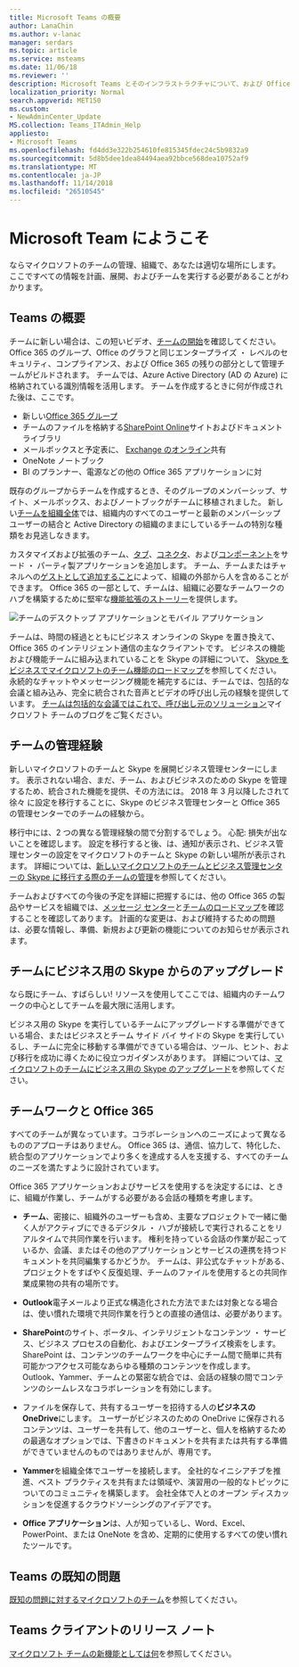 ```yaml
---
title: Microsoft Teams の概要
author: LanaChin
ms.author: v-lanac
manager: serdars
ms.topic: article
ms.service: msteams
ms.date: 11/06/18
ms.reviewer: ''
description: Microsoft Teams とそのインフラストラクチャについて、および Office 365 と組み合わせた Teams の使用について説明します。
localization_priority: Normal
search.appverid: MET150
ms.custom:
- NewAdminCenter_Update
MS.collection: Teams_ITAdmin_Help
appliesto:
- Microsoft Teams
ms.openlocfilehash: fd4dd3e322b254610fe815345fdec24c5b9832a9
ms.sourcegitcommit: 5d8b5dee1dea84494aea92bbce568dea10752af9
ms.translationtype: MT
ms.contentlocale: ja-JP
ms.lasthandoff: 11/14/2018
ms.locfileid: "26510545"
---
```

# <a name="welcome-to-microsoft-teams"></a>Microsoft Team にようこそ

ならマイクロソフトのチームの管理、組織で、あなたは適切な場所にします。 ここですべての情報を計画、展開、およびチームを実行する必要があることがわかります。  

## <a name="overview-of-teams"></a>Teams の概要

チームに新しい場合は、この短いビデオ、[チームの開始](https://support.office.com/article/video-welcome-to-microsoft-teams-b98d533f-118e-4bae-bf44-3df2470c2b12?wt.mc_id=otc_microsoft_teams)を確認してください。 Office 365 のグループ、Office のグラフと同じエンタープライズ ・ レベルのセキュリティ、コンプライアンス、および Office 365 の残りの部分として管理チームがビルドされます。 チームでは、Azure Active Directory (AD の Azure) に格納されている識別情報を活用します。 チームを作成するときに何が作成された後は、ここです。
- 新しい[Office 365 グループ](office-365-groups.md)
- チームのファイルを格納する[SharePoint Online](sharepoint-onedrive-interact.md)サイトおよびドキュメント ライブラリ
- メールボックスと予定表に、 [Exchange のオンライン](exchange-teams-interact.md)共有
- OneNote ノートブック
- BI のプランナー、電源などの他の Office 365 アプリケーションに対

既存のグループからチームを作成するとき、そのグループのメンバーシップ、サイト、メールボックス、およびノートブックがチームに移植されました。 新しい[チームを組織全体](create-an-org-wide-team.md)では、組織内のすべてのユーザーと最新のメンバーシップ ユーザーの結合と Active Directory の組織のままにしているチームの特別な種類をお見逃しなきます。 

カスタマイズおよび拡張のチーム、[タブ](built-in-custom-tabs.md)、[コネクタ](office-365-custom-connectors.md)、および[コンポーネント](add-bots.md)をサード ・ パーティ製アプリケーションを追加します。 チーム、チームまたはチャネルへの[ゲストとして追加すること](guest-access.md)によって、組織の外部から人を含めることができます。 Office 365 の一部として、チームは、組織に必要なチームワークのハブを構築するために堅牢な[機能拡張のストーリー](https://docs.microsoft.com/en-us/microsoftteams/platform)を提供します。 

![チームのデスクトップ アプリケーションとモバイル アプリケーション](media/teams-overview-hub.png)

チームは、時間の経過とともにビジネス オンラインの Skype を置き換えて、Office 365 のインテリジェント通信の主なクライアントです。 ビジネスの機能および機能チームに組み込まれていることを Skype の詳細について、 [Skype をビジネスでマイクロソフトのチーム機能のロードマップ](http://aka.ms/skype2teamsroadmap)を参照してください。 永続的なチャットやメッセージング機能を補完するには、チームでは、包括的な会議と組み込み、完全に統合された音声とビデオの呼び出し元の経験を提供しています。 [チームは包括的な会議ではこれで、呼び出し元のソリューション](https://techcommunity.microsoft.com/t5/Microsoft-Teams-Blog/Microsoft-Teams-is-now-a-complete-meeting-and-calling-solution/ba-p/236042)マイクロソフト チームのブログをご覧ください。

## <a name="teams-admin-experience"></a>チームの管理経験

新しいマイクロソフトのチームと Skype を展開ビジネス管理センターにします。 表示されない場合、まだ、チーム、およびビジネスのための Skype を管理するため、統合された機能を提供、その方法には。 2018 年 3 月以降したされて徐々 に設定を移行することに、Skype のビジネス管理センターと Office 365 の管理センターでのチームの経験から。 

移行中には、2 つの異なる管理経験の間で分割するでしょう。 心配: 損失が出ないことを確認します。 設定を移行すると後、は、通知が表示され、ビジネス管理センターの設定をマイクロソフトのチームと Skype の新しい場所が表示されます。 詳細については、[新しいマイクロソフトのチームとビジネス管理センターの Skype に移行する際のチームの管理](manage-teams-skypeforbusiness-admin-center.md)を参照してください。 

チームおよびすべての今後の予定を詳細に把握するには、他の Office 365 の製品やサービスを組織では、[メッセージ センター](https://admin.microsoft.com/AdminPortal/Home#/MessageCenter)と[チームのロードマップ](https://www.microsoft.com/microsoft-365/roadmap?rtc=1%26filters=Microsoft%20Teams%26searchterms=microsoft%2Cteams)を確認することを確認してあります。 計画的な変更は、および維持するための問題は、必要な情報し、準備、新規および更新の機能についてのお知らせが表示されます。 

## <a name="upgrade-from-skype-for-business-to-teams"></a>チームにビジネス用の Skype からのアップグレード
なら既にチーム、すばらしい! リソースを使用してここでは、組織内のチームワークの中心としてチームを最大限に活用します。 

ビジネス用の Skype を実行しているチームにアップグレードする準備ができている場合、またはビジネスとチーム サイド バイ サイドの Skype を実行しているし、チームに完全に移動する準備ができている場合は、ツール、ヒント、および移行を成功に導くために役立つガイダンスがあります。 詳細については、[マイクロソフトのチームにビジネス用の Skype のアップグレード](journey-skypeforbusiness-teams.md)を参照してください。

## <a name="teamwork-and-office-365"></a>チームワークと Office 365
すべてのチームが異なっています。コラボレーションへのニーズによって異なるもののアプローチはありません。 Office 365 は、通信、協力して、特化した、統合型のアプリケーションでより多くを達成する人を支援する、すべてのチームのニーズを満たすように設計されています。 

Office 365 アプリケーションおよびサービスを使用するを決定するには、ときに、組織が作業し、チームがする必要がある会話の種類を考慮します。 

- **チーム**、密接に、組織外のユーザーも含め、主要なプロジェクトで一緒に働く人がアクティブにできるデジタル ・ ハブが接続しで実行されることをリアルタイムで共同作業を行います。 権利を持っている会話の作業が起こっているか、会議、またはその他のアプリケーションとサービスの連携を持つドキュメントを共同編集するかどうか。 チームは、非公式なチャットがある、プロジェクトをすばやく反復処理、チームのファイルを使用するとの共同作業成果物の共有の場所です。 

- **Outlook**電子メールより正式な構造化された方法でまたは対象となる場合は、使い慣れた環境で共同作業を行うとの直接の通信は、必要があります。 

- **SharePoint**のサイト、ポータル、インテリジェントなコンテンツ ・ サービス、ビジネス プロセスの自動化、およびエンタープライズ検索をします。 SharePoint は、コンテンツのチームワークを中心にチーム間で簡単に共有可能かつアクセス可能なあらゆる種類のコンテンツを作成します。 Outlook、Yammer、チームとの緊密な統合では、会話の経験の間でコンテンツのシームレスなコラボレーションを有効にします。   

- ファイルを保存して、共有するユーザーを招待する人の**ビジネスの OneDrive**にします。 ユーザーがビジネスのための OneDrive に保存されるコンテンツは、ユーザーを共有して、他のユーザーと、個人を格納するための最適なオプションでは、下書きのドキュメントを共有または共有する準備ができていませんのものではありませんが、専用です。

- **Yammer**を組織全体でユーザーを接続します。 全社的なイニシアチブを推進、ベスト プラクティスを共有または領域や、演習用の一般的なトピックについてのコミュニティを構築します。 会社全体で人とのオープン ディスカッションを促進するクラウドソーシングのアイデアです。

- **Office アプリケーション**は、人が知っているし、Word、Excel、PowerPoint、または OneNote を含め、定期的に使用するすべての使い慣れたツールです。 

## <a name="teams-known-issues"></a>Teams の既知の問題

[既知の問題に対するマイクロソフトのチーム](Known-issues.md)を参照してください。

## <a name="teams-client-release-notes"></a>Teams クライアントのリリース ノート

[マイクロソフト チームの新機能としては何](https://support.office.com/article/what-s-new-in-microsoft-teams-d7092a6d-c896-424c-b362-a472d5f105de)を参照してください。

